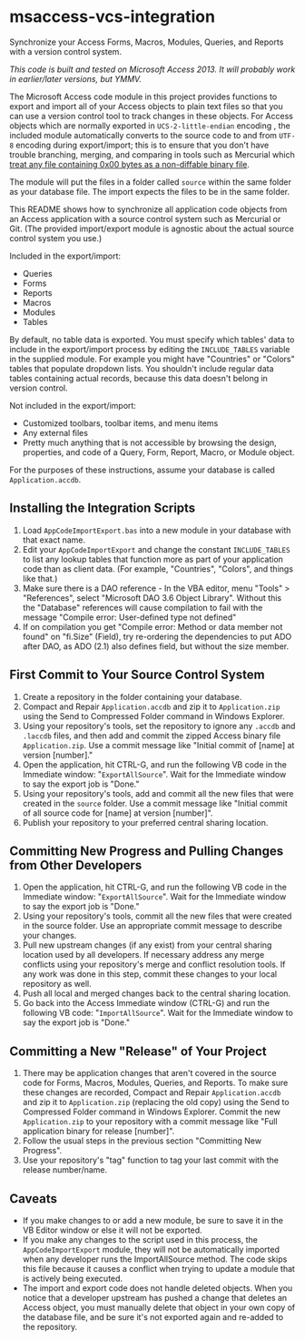 msaccess-vcs-integration
========================

Synchronize your Access Forms, Macros, Modules, Queries, and Reports with a version control system.

*This code is built and tested on Microsoft Access 2013. It will probably work in earlier/later versions, but YMMV.*

The Microsoft Access code module in this project provides functions to export and import all of your Access objects to plain text files so that you can use a version control tool to track changes in these objects. For Access objects which are normally exported in `UCS-2-little-endian` encoding , the included module automatically converts to the source code to and from `UTF-8` encoding during export/import; this is to ensure that you don't have trouble branching, merging, and comparing in tools such as Mercurial which [treat any file containing 0x00 bytes as a non-diffable binary file](http://mercurial.selenic.com/wiki/BinaryFiles).

The module will put the files in a folder called `source` within the same folder as your database file. The import expects the files to be in the same folder.

This README shows how to synchronize all application code objects from an Access application with a source control system such as Mercurial or Git. (The provided import/export module is agnostic about the actual source control system you use.)

Included in the export/import:
* Queries
* Forms
* Reports
* Macros
* Modules
* Tables

By default, no table data is exported. You must specify which tables' data to include in the export/import process by editing the `INCLUDE_TABLES` variable in the supplied module. For example you might have "Countries" or "Colors" tables that populate dropdown lists. You shouldn't include regular data tables containing actual records, because this data doesn't belong in version control.

Not included in the export/import:
* Customized toolbars, toolbar items, and menu items
* Any external files
* Pretty much anything that is not accessible by browsing the design, properties, and code of a Query, Form, Report, Macro, or Module object.

For the purposes of these instructions, assume your database is called `Application.accdb`.

Installing the Integration Scripts
----------------------------------

1. Load `AppCodeImportExport.bas` into a new module in your database with that exact name.
2. Edit your `AppCodeImportExport` and change the constant `INCLUDE_TABLES` to list any lookup tables that function more as part of your application code than as client data. (For example, "Countries", "Colors", and things like that.)
3. Make sure there is a DAO reference - In the VBA editor, menu "Tools" > "References", select "Microsoft DAO 3.6 Object Library". Without this the "Database" references will cause compilation to fail with the message "Compile error: User-defined type not defined"
4. If on compilation you get "Compile error: Method or data member not found" on "fi.Size" (Field), try re-ordering the dependencies to put ADO after DAO, as ADO (2.1) also defines field, but without the size member.

First Commit to Your Source Control System
------------------------------------------

1. Create a repository in the folder containing your database.
2. Compact and Repair `Application.accdb` and zip it to `Application.zip` using the Send to Compressed Folder command in Windows Explorer.
3. Using your repository's tools, set the repository to ignore any `.accdb` and `.laccdb` files, and then add and commit the zipped Access binary file `Application.zip`. Use a commit message like "Initial commit of [name] at version [number]."
4. Open the application, hit CTRL-G, and run the following VB code in the Immediate window: "`ExportAllSource`". Wait for the Immediate window to say the export job is "Done."
5. Using your repository's tools, add and commit all the new files that were created in the `source` folder. Use a commit message like "Initial commit of all source code for [name] at version [number]".
6. Publish your repository to your preferred central sharing location.

Committing New Progress and Pulling Changes from Other Developers
-----------------------------------------------------------------

1. Open the application, hit CTRL-G, and run the following VB code in the Immediate window: "`ExportAllSource`". Wait for the Immediate window to say the export job is "Done."
2. Using your repository's tools, commit all the new files that were created in the source folder. Use an appropriate commit message to describe your changes.
3. Pull new upstream changes (if any exist) from your central sharing location used by all developers. If necessary address any merge conflicts using your repository's merge and conflict resolution tools. If any work was done in this step, commit these changes to your local repository as well.
4. Push all local and merged changes back to the central sharing location.
5. Go back into the Access Immediate window (CTRL-G) and run the following VB code: "`ImportAllSource`". Wait for the Immediate window to say the export job is "Done."

Committing a New "Release" of Your Project
------------------------------------------

1. There may be application changes that aren't covered in the source code for Forms, Macros, Modules, Queries, and Reports. To make sure these changes are recorded, Compact and Repair `Application.accdb` and zip it to `Application.zip` (replacing the old copy) using the Send to Compressed Folder command in Windows Explorer. Commit the new `Application.zip` to your repository with a commit message like "Full application binary for release [number]".
2. Follow the usual steps in the previous section "Committing New Progress".
3. Use your repository's "tag" function to tag your last commit with the release number/name.

Caveats
-------
* If you make changes to or add a new module, be sure to save it in the VB Editor window or else it will not be exported.
* If you make any changes to the script used in this process, the `AppCodeImportExport` module, they will not be automatically imported when any developer runs the ImportAllSource method. The code skips this file because it causes a conflict when trying to update a module that is actively being executed.
* The import and export code does not handle deleted objects. When you notice that a developer upstream has pushed a change that deletes an Access object, you must manually delete that object in your own copy of the database file, and be sure it's not exported again and re-added to the repository.
